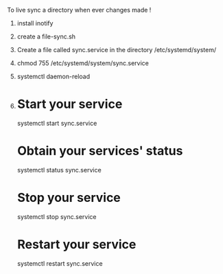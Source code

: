 To live sync a directory when ever changes made !

1. install inotify
2. create a file-sync.sh 
3. Create a file called sync.service in the directory /etc/systemd/system/ 
4. chmod 755 /etc/systemd/system/sync.service
5. systemctl daemon-reload
6. # Start your service
   systemctl start sync.service

   # Obtain your services' status
   systemctl status sync.service

   # Stop your service
   systemctl stop sync.service

   # Restart your service
   systemctl restart sync.service 
